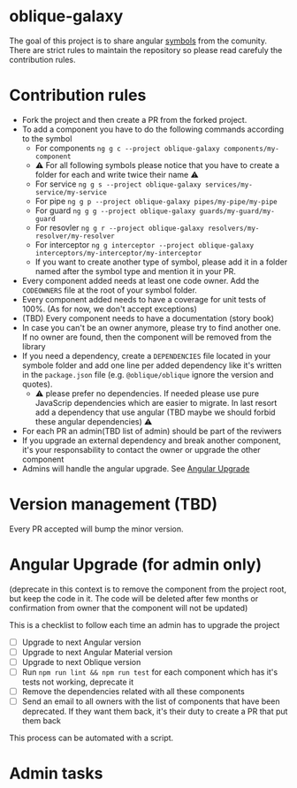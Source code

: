 # oblique-galaxy

The goal of this project is to share angular [symbols](https://angular.io/guide/styleguide#symbols-and-file-names) from the comunity. There are strict rules to maintain the repository so please read carefuly the contribution rules.

# Contribution rules

* Fork the project and then create a PR from the forked project.
* To add a component you have to do the following commands according to the symbol
  * For components `ng g c --project oblique-galaxy components/my-component`
  * ⚠️ For all following symbols please notice that you have to create a folder for each and write twice their name ⚠️
  * For service `ng g s --project oblique-galaxy services/my-service/my-service` 
  * For pipe `ng g p --project oblique-galaxy pipes/my-pipe/my-pipe` 
  * For guard `ng g g --project oblique-galaxy guards/my-guard/my-guard` 
  * For resovler `ng g r --project oblique-galaxy resolvers/my-resolver/my-resolver` 
  * For interceptor `ng g interceptor --project oblique-galaxy interceptors/my-interceptor/my-interceptor`
  * If you want to create another type of symbol, please add it in a folder named after the symbol type and mention it in your PR.
* Every component added needs at least one code owner. Add the `CODEOWNERS` file at the root of your symbol folder.
* Every component added needs to have a coverage for unit tests of 100%. (As for now, we don't accept exceptions)
* (TBD) Every component needs to have a documentation (story book)
* In case you can't be an owner anymore, please try to find another one. If no owner are found, then the component will be removed from the library
* If you need a dependency, create a `DEPENDENCIES` file located in your symbole folder and add one line per added dependency like it's written in the `package.json` file (e.g. `@oblique/oblique` ignore the version and quotes).
  * ⚠️ please prefer no dependencies. If needed please use pure JavaScrip dependencies which are easier to migrate. In last resort add a dependency that use angular (TBD maybe we should forbid these angular dependencies) ⚠️
* For each PR an admin(TBD list of admin) should be part of the reviwers
* If you upgrade an external dependency and break another component, it's your responsability to contact the owner or upgrade the other component
* Admins will handle the angular upgrade. See [Angular Upgrade](#angular-upgrade-for-admin-only)

# Version management (TBD)

Every PR accepted will bump the minor version.

# Angular Upgrade (for admin only)

(deprecate in this context is to remove the component from the project root, but keep the code in it. The code will be deleted after few months or confirmation from owner that the component will not be updated)

This is a checklist to follow each time an admin has to upgrade the project

* [ ] Upgrade to next Angular version
* [ ] Upgrade to next Angular Material version
* [ ] Upgrade to next Oblique version
* [ ] Run `npm run lint && npm run test` for each component which has it's tests not working, deprecate it
* [ ] Remove the dependencies related with all these components
* [ ] Send an email to all owners with the list of components that have been deprecated. If they want them back, it's their duty to create a PR that put them back

This process can be automated with a script. 

# Admin tasks

